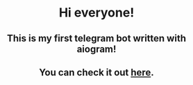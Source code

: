 <h1 align="center">Hi everyone!</h1>
<h2 align="center">This is my first telegram bot written with aiogram!</h2>
<h2 align="center">You can check it out <a href="https://t.me/anonchik_chat_bot">here</a>.</h2>
